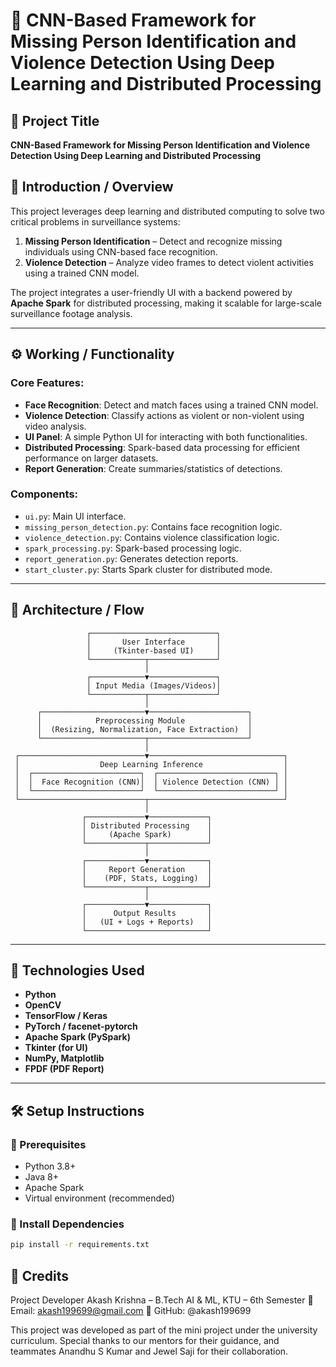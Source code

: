 # 🧠 CNN-Based Framework for Missing Person Identification and Violence Detection Using Deep Learning and Distributed Processing

## 📌 Project Title
**CNN-Based Framework for Missing Person Identification and Violence Detection Using Deep Learning and Distributed Processing**

## 🧠 Introduction / Overview
This project leverages deep learning and distributed computing to solve two critical problems in surveillance systems:
1. **Missing Person Identification** – Detect and recognize missing individuals using CNN-based face recognition.
2. **Violence Detection** – Analyze video frames to detect violent activities using a trained CNN model.

The project integrates a user-friendly UI with a backend powered by **Apache Spark** for distributed processing, making it scalable for large-scale surveillance footage analysis.

---

## ⚙️ Working / Functionality

### Core Features:
- **Face Recognition**: Detect and match faces using a trained CNN model.
- **Violence Detection**: Classify actions as violent or non-violent using video analysis.
- **UI Panel**: A simple Python UI for interacting with both functionalities.
- **Distributed Processing**: Spark-based data processing for efficient performance on larger datasets.
- **Report Generation**: Create summaries/statistics of detections.

### Components:
- `ui.py`: Main UI interface.
- `missing_person_detection.py`: Contains face recognition logic.
- `violence_detection.py`: Contains violence classification logic.
- `spark_processing.py`: Spark-based processing logic.
- `report_generation.py`: Generates detection reports.
- `start_cluster.py`: Starts Spark cluster for distributed mode.

---

## 🧱 Architecture / Flow
                     ┌────────────────────────────┐
                     │       User Interface       │
                     │     (Tkinter-based UI)     │
                     └────────────┬───────────────┘
                                  │
                     ┌────────────▼───────────────┐
                     │ Input Media (Images/Videos)│
                     └────────────┬───────────────┘
                                  │
          ┌───────────────────────▼──────────────────────┐
          │            Preprocessing Module              │
          │  (Resizing, Normalization, Face Extraction)  │
          └───────────────────────┬──────────────────────┘
                                  │
     ┌────────────────────────────▼──────────────────────────────┐
     │                  Deep Learning Inference                  │
     │  ┌────────────────────────┐  ┌──────────────────────────┐ │
     │  │  Face Recognition (CNN)│  │ Violence Detection (CNN) │ │
     │  └────────────────────────┘  └──────────────────────────┘ │
     └────────────────────────────┬──────────────────────────────┘
                                  │
                    ┌─────────────▼─────────────┐
                    │ Distributed Processing    │
                    │     (Apache Spark)        │
                    └─────────────┬─────────────┘
                                  │
                    ┌─────────────▼─────────────┐
                    │     Report Generation     │
                    │    (PDF, Stats, Logging)  │
                    └─────────────┬─────────────┘
                                  │
                    ┌─────────────▼─────────────┐
                    │      Output Results       │
                    │   (UI + Logs + Reports)   │
                    └───────────────────────────┘

---

## 🔧 Technologies Used

- **Python**
- **OpenCV**
- **TensorFlow / Keras**
- **PyTorch / facenet-pytorch**
- **Apache Spark (PySpark)**
- **Tkinter (for UI)**
- **NumPy, Matplotlib**
- **FPDF (PDF Report)**

---

## 🛠️ Setup Instructions

### 🔹 Prerequisites
- Python 3.8+
- Java 8+
- Apache Spark
- Virtual environment (recommended)

### 🔹 Install Dependencies
```bash
pip install -r requirements.txt
```

## 🙌 Credits
Project Developer
Akash Krishna – B.Tech AI & ML, KTU – 6th Semester
📧 Email: akash199699@gmail.com
🔗 GitHub: @akash199699

This project was developed as part of the mini project under the university curriculum.
Special thanks to our mentors for their guidance, and teammates Anandhu S Kumar and Jewel Saji for their collaboration.
